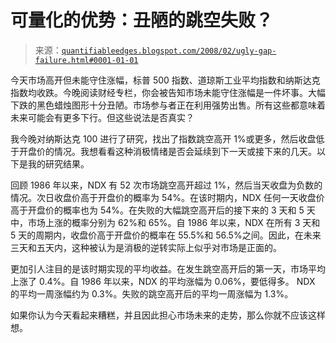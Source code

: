 <!--yml

类别：未分类

日期：2024-05-18 08:33:45

-->

# 可量化的优势：丑陋的跳空失败？

> 来源：[`quantifiableedges.blogspot.com/2008/02/ugly-gap-failure.html#0001-01-01`](http://quantifiableedges.blogspot.com/2008/02/ugly-gap-failure.html#0001-01-01)

今天市场高开但未能守住涨幅，标普 500 指数、道琼斯工业平均指数和纳斯达克指数均收跌。今晚阅读财经专栏，你会被告知市场未能守住涨幅是一件坏事。大幅下跌的黑色蜡烛图形十分丑陋。市场参与者正在利用强势出售。所有这些都意味着未来可能会有更多下行。但这些说法是否真实？

我今晚对纳斯达克 100 进行了研究，找出了指数跳空高开 1%或更多，然后收盘低于开盘价的情况。我想看看这种消极情绪是否会延续到下一天或接下来的几天。以下是我的研究结果。

回顾 1986 年以来，NDX 有 52 次市场跳空高开超过 1%，然后当天收盘为负数的情况。次日收盘价高于开盘价的概率为 54%。在该时期内，NDX 任何一天收盘价高于开盘价的概率也为 54%。在失败的大幅跳空高开后的接下来的 3 天和 5 天中，市场上涨的概率分别为 62%和 65%。自 1986 年以来，NDX 在所有 3 天和 5 天的周期内，收盘价高于开盘价的概率在 55.5%和 56.5%之间。因此，在未来三天和五天内，这种被认为是消极的逆转实际上似乎对市场是正面的。

更加引人注目的是该时期实现的平均收益。在发生跳空高开后的第一天，市场平均上涨了 0.4%。自 1986 年以来，NDX 的平均涨幅为 0.06%，要低得多。 NDX 的平均一周涨幅约为 0.3%。失败的跳空高开后的平均一周涨幅为 1.3%。

如果你认为今天看起来糟糕，并且因此担心市场未来的走势，那么你就不应该这样想。
